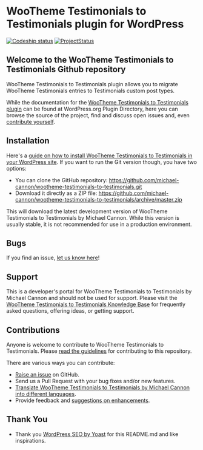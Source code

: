 # WooTheme Testimonials to Testimonials plugin for WordPress

[![Codeship status](https://www.codeship.io/projects/56abd720-72bc-0131-ab14-4e46b2fa20d2/status)](https://www.codeship.io/projects/13668)
[![ProjectStatus](http://stillmaintained.com/michael-cannon/wootheme-testimonials-to-testimonials.png)](http://stillmaintained.com/michael-cannon/wootheme-testimonials-to-testimonials)

## Welcome to the WooTheme Testimonials to Testimonials Github repository

WooTheme Testimonials to Testimonials plugin allows you to migrate WooTheme Testimonials entries to Testimonials custom post types.

While the documentation for the [WooTheme Testimonials to Testimonials plugin](http://wordpress.org/plugins/wootheme-testimonials-to-testimonials/) can be found at WordPress.org Plugin Directory, here you can browse the source of the project, find and discuss open issues and, even [contribute yourself](https://github.com/michael-cannon/wootheme-testimonials-to-testimonials/blob/master/CONTRIBUTING.md).

## Installation

Here's a [guide on how to install WooTheme Testimonials to Testimonials in your WordPress site](http://wordpress.org/plugins/wootheme-testimonials-to-testimonials/installation/). If you want to run the Git version though, you have two options:

* You can clone the GitHub repository: https://github.com/michael-cannon/wootheme-testimonials-to-testimonials.git
* Download it directly as a ZIP file: https://github.com/michael-cannon/wootheme-testimonials-to-testimonials/archive/master.zip

This will download the latest development version of WooTheme Testimonials to Testimonials by Michael Cannon. While this version is usually stable, it is not recommended for use in a production environment.

## Bugs

If you find an issue, [let us know here](https://github.com/michael-cannon/wootheme-testimonials-to-testimonials/issues/new)!

## Support

This is a developer's portal for WooTheme Testimonials to Testimonials by Michael Cannon and should not be used for support. Please visit the [WooTheme Testimonials to Testimonials Knowledge Base](https://aihrus.zendesk.com/categories/20104507-Testimonials-Widget) for frequently asked questions, offering ideas, or getting support.

## Contributions

Anyone is welcome to contribute to WooTheme Testimonials to Testimonials. Please [read the guidelines](https://github.com/michael-cannon/wootheme-testimonials-to-testimonials/blob/master/CONTRIBUTING.md) for contributing to this repository.

There are various ways you can contribute:

* [Raise an issue](https://github.com/michael-cannon/wootheme-testimonials-to-testimonials/issues) on GitHub.
* Send us a Pull Request with your bug fixes and/or new features.
* [Translate WooTheme Testimonials to Testimonials by Michael Cannon into different languages](https://aihrus.zendesk.com/entries/23691557-How-do-I-change-Testimonials-Widget-text-labels-).
* Provide feedback and [suggestions on enhancements](https://github.com/michael-cannon/wootheme-testimonials-to-testimonials/issues?direction=desc&labels=Enhancement&page=1&sort=created&state=open).

## Thank You
* Thank you [WordPress SEO by Yoast](https://github.com/jdevalk/wordpress-seo/blob/master/README.md) for this README.md and like inspirations.
